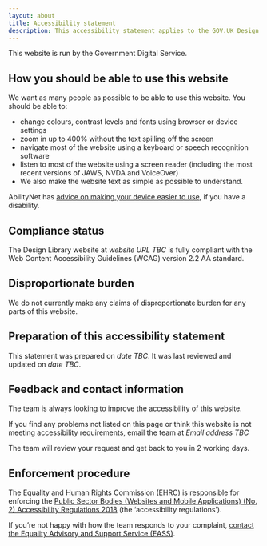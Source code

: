 ```yaml
---
layout: about
title: Accessibility statement
description: This accessibility statement applies to the GOV.UK Design Library. 
---
```


This website is run by the Government Digital Service.

## How you should be able to use this website

We want as many people as possible to be able to use this website. You should be able to:

- change colours, contrast levels and fonts using browser or device settings
- zoom in up to 400% without the text spilling off the screen
- navigate most of the website using a keyboard or speech recognition software
- listen to most of the website using a screen reader (including the most recent versions of JAWS, NVDA and VoiceOver)
- We also make the website text as simple as possible to understand.

AbilityNet has [advice on making your device easier to use](https://mcmw.abilitynet.org.uk/), if you have a disability.

## Compliance status

The Design Library website at *website URL TBC* is fully compliant with the Web Content Accessibility Guidelines (WCAG) version 2.2 AA standard.

<!-- ## Non-accessible content

In this section, the team lists non-accessible content that has been reported, verified and tracked in the following repositories: -->

## Disproportionate burden

We do not currently make any claims of disproportionate burden for any parts of this website.

## Preparation of this accessibility statement

This statement was prepared on *date TBC*. It was last reviewed and updated on *date TBC*.

<!-- The GOV.UK Design Library website was last audited for accessibility issues by .  -->

## Feedback and contact information

The team is always looking to improve the accessibility of this website.

If you find any problems not listed on this page or think this website is not meeting accessibility requirements, email the team at *Email address TBC*

The team will review your request and get back to you in 2 working days.

## Enforcement procedure
The Equality and Human Rights Commission (EHRC) is responsible for enforcing the [Public Sector Bodies (Websites and Mobile Applications) (No. 2) Accessibility Regulations 2018](https://www.legislation.gov.uk/uksi/2018/952/contents) (the ‘accessibility regulations’).

If you’re not happy with how the team responds to your complaint, [contact the Equality Advisory and Support Service (EASS)](https://www.equalityadvisoryservice.com/).